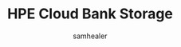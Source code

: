 ---
title: "HPE Cloud Bank Storage"
layout: post
year: "2016-2018"
tag: magpie
image: https://sergiokopplin.github.io/indigo/assets/images/jekyll-logo-light-solid.png
headerImage: true
projects: true
hidden: true # don't count this post in blog pagination
description: "Adding public cloud backing to StoreOnce, HPE's on-premises secondary storage appliance."
category: project
author: samhealer
externalLink: false
big: true
---